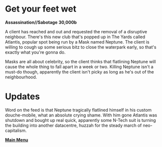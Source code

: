# Get your feet wet
**Assassination//Sabotage**
**30,000b**

A client has reached and out and requested the removal of a disruptive neighbour. There's this new club that's popped up in The Yards called Atlantis, popular spot being run by a Mask named Neptune. The client is willing to cough up some serious bitz to close the waterpark early, so that's exactly what you're gonna do.

Masks are all about celebrity, so the client thinks that flatlining Neptune will cause the whole thing to fall apart in a week or two. Killing Neptune isn't a must-do though, apparently the client isn't picky as long as he's out of the neighbourhood.
# Updates
Word on the feed is that Neptune tragically flatlined himself in his custom douche-mobile, what an absolute crying shame. With him gone Atlantis was shutdown and bought up real quick, apparently some N-Tech suit is turning the building into another datacentre, huzzah for the steady march of neo-capitalism. 
 
 **[Main Menu](../../README.md)**